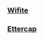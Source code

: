 ### [Wifite](https://github.com/derv82/wifite)

### [Ettercap](https://github.com/Ettercap/ettercap)
